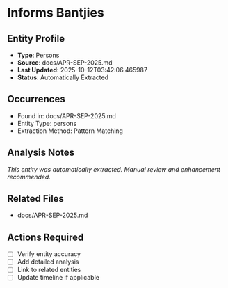# Informs Bantjies

## Entity Profile
- **Type**: Persons
- **Source**: docs/APR-SEP-2025.md
- **Last Updated**: 2025-10-12T03:42:06.465987
- **Status**: Automatically Extracted

## Occurrences
- Found in: docs/APR-SEP-2025.md
- Entity Type: persons
- Extraction Method: Pattern Matching

## Analysis Notes
*This entity was automatically extracted. Manual review and enhancement recommended.*

## Related Files
- docs/APR-SEP-2025.md

## Actions Required
- [ ] Verify entity accuracy
- [ ] Add detailed analysis
- [ ] Link to related entities
- [ ] Update timeline if applicable
